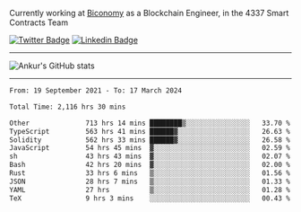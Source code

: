 Currently working at [Biconomy](https://biconomy.io/) as a Blockchain Engineer, in the 4337 Smart Contracts Team

 [![Twitter Badge](https://img.shields.io/badge/-@ankurdubey521-1ca0f1?style=flat-square&labelColor=1ca0f1&logo=twitter&logoColor=white&link=https://twitter.com/ankurdubey521)](https://twitter.com/ankurdubey521) [![Linkedin Badge](https://img.shields.io/badge/-ankurdubey521-blue?style=flat-square&logo=Linkedin&logoColor=white&link=https://www.linkedin.com/in/ankurdubey521/)](https://www.linkedin.com/in/ankurdubey521/)

<hr/>

![Ankur's GitHub stats](https://github-readme-stats.vercel.app/api?username=ankurdubey521&count_private=true&theme=radical)

<hr/>

<!--START_SECTION:waka-->

```txt
From: 19 September 2021 - To: 17 March 2024

Total Time: 2,116 hrs 30 mins

Other              713 hrs 14 mins ████████▒░░░░░░░░░░░░░░░░   33.70 %
TypeScript         563 hrs 41 mins ██████▓░░░░░░░░░░░░░░░░░░   26.63 %
Solidity           562 hrs 33 mins ██████▓░░░░░░░░░░░░░░░░░░   26.58 %
JavaScript         54 hrs 45 mins  ▓░░░░░░░░░░░░░░░░░░░░░░░░   02.59 %
sh                 43 hrs 43 mins  ▓░░░░░░░░░░░░░░░░░░░░░░░░   02.07 %
Bash               42 hrs 20 mins  ▓░░░░░░░░░░░░░░░░░░░░░░░░   02.00 %
Rust               33 hrs 6 mins   ▒░░░░░░░░░░░░░░░░░░░░░░░░   01.56 %
JSON               28 hrs 7 mins   ▒░░░░░░░░░░░░░░░░░░░░░░░░   01.33 %
YAML               27 hrs          ▒░░░░░░░░░░░░░░░░░░░░░░░░   01.28 %
TeX                9 hrs 3 mins    ░░░░░░░░░░░░░░░░░░░░░░░░░   00.43 %
```

<!--END_SECTION:waka-->

